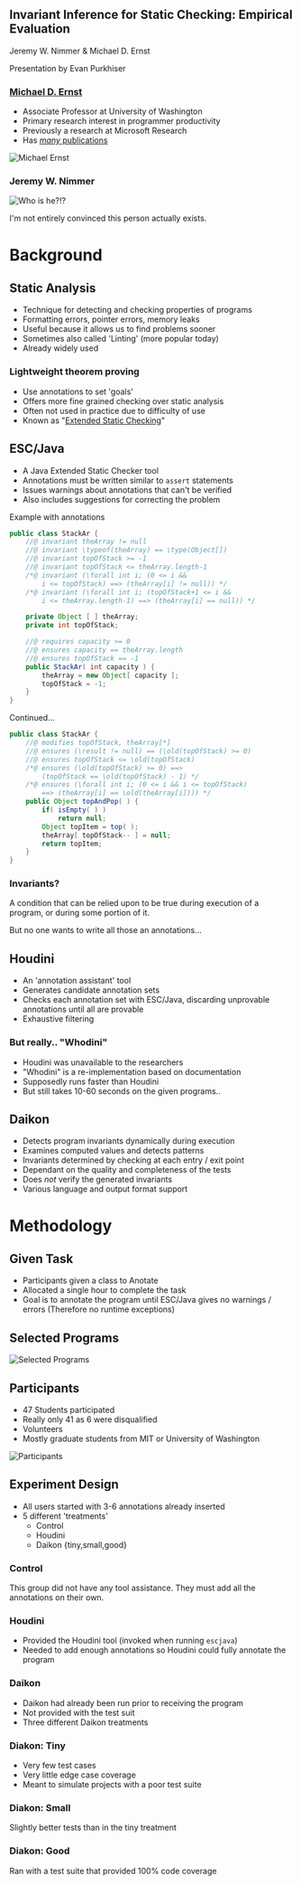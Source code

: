 ## Invariant Inference for Static Checking: Empirical Evaluation

Jeremy W. Nimmer & Michael D. Ernst

Presentation by Evan Purkhiser


### [Michael D. Ernst](http://homes.cs.washington.edu/~mernst/)

 * Associate Professor at University of Washington
 * Primary research interest in programmer productivity
 * Previously a research at Microsoft Research
 * Has [_many_ publications](http://homes.cs.washington.edu/~mernst/pubs/)


![Michael Ernst](http://homes.cs.washington.edu/~mernst/images/mernst-headshot.jpg)


### Jeremy W. Nimmer

![Who is he?!?](http://buildingmarkets.org/blogs/wp-content/blogs.dir/1/files/2010/04/mystman.jpg)

I'm not entirely convinced this person actually exists.


# Background


## Static Analysis

 * Technique for detecting and checking properties of programs
 * Formatting errors, pointer errors, memory leaks
 * Useful because it allows us to find problems sooner
 * Sometimes also called 'Linting' (more popular today)
 * Already widely used


### Lightweight theorem proving

 * Use annotations to set 'goals'
 * Offers more fine grained checking over static analysis
 * Often not used in practice due to difficulty of use
 * Known as "[Extended Static Checking](http://en.wikipedia.org/wiki/Extended_static_checkin)"


## ESC/Java

 * A Java Extended Static Checker tool
 * Annotations must be written similar to `assert` statements
 * Issues warnings about annotations that can't be verified
 * Also includes suggestions for correcting the problem


Example with annotations

```java
public class StackAr {
	//@ invariant theArray != null
	//@ invariant \typeof(theArray) == \type(Object[])
	//@ invariant topOfStack >= -1
	//@ invariant topOfStack <= theArray.length-1
	/*@ invariant (\forall int i; (0 <= i &&
		i <= topOfStack) ==> (theArray[i] != null)) */
	/*@ invariant (\forall int i; (topOfStack+1 <= i &&
		i <= theArray.length-1) ==> (theArray[i] == null)) */

	private Object [ ] theArray;
	private int topOfStack;

	//@ requires capacity >= 0
	//@ ensures capacity == theArray.length
	//@ ensures topOfStack == -1
	public StackAr( int capacity ) {
		theArray = new Object[ capacity ];
		topOfStack = -1;
	}
}
```


Continued...

```java
public class StackAr {
	//@ modifies topOfStack, theArray[*]
	//@ ensures (\result != null) == (\old(topOfStack) >= 0)
	//@ ensures topOfStack <= \old(topOfStack)
	/*@ ensures (\old(topOfStack) >= 0) ==>
		(topOfStack == \old(topOfStack) - 1) */
	/*@ ensures (\forall int i; (0 <= i && i <= topOfStack)
		==> (theArray[i] == \old(theArray[i]))) */
	public Object topAndPop( ) {
		if( isEmpty( ) )
			return null;
		Object topItem = top( );
		theArray[ topOfStack-- ] = null;
		return topItem;
	}
}
```


### Invariants?

A condition that can be relied upon to be true during execution of a program, or
during some portion of it.


But no one wants to write all those an annotations...


## Houdini

 * An 'annotation assistant' tool
 * Generates candidate annotation sets
 * Checks each annotation set with ESC/Java, discarding unprovable annotations
   until all are provable
 * Exhaustive filtering


### But really.. "Whodini"

 * Houdini was unavailable to the researchers
 * "Whodini" is a re-implementation based on documentation
 * Supposedly runs faster than Houdini
 * But still takes 10-60 seconds on the given programs..


## Daikon

 * Detects program invariants dynamically during execution
 * Examines computed values and detects patterns
 * Invariants determined by checking at each entry / exit point
 * Dependant on the quality and completeness of the tests
 * Does _not_ verify the generated invariants
 * Various language and output format support


# Methodology


## Given Task

 * Participants given a class to Anotate
 * Allocated a single hour to complete the task
 * Goal is to annotate the program until ESC/Java gives no warnings / errors (Therefore no runtime exceptions)


## Selected Programs

 ![Selected Programs](selected-programs.svg)


## Participants

 * 47 Students participated
 * Really only 41 as 6 were disqualified
 * Volunteers
 * Mostly graduate students from MIT or University of Washington


 ![Participants](participants.svg)


## Experiment Design

 * All users started with 3-6 annotations already inserted
 * 5 different 'treatments'
   * Control
   * Houdini
   * Daikon {tiny,small,good}


### Control

This group did not have any tool assistance. They must add all the annotations on their own.


### Houdini

 * Provided the Houdini tool (invoked when running `escjava`)
 * Needed to add enough annotations so Houdini could fully annotate the program


### Daikon

 * Daikon had already been run prior to receiving the program
 * Not provided with the test suit
 * Three different Daikon treatments


### Diakon: Tiny

 * Very few test cases
 * Very little edge case coverage
 * Meant to simulate projects with a poor test suite


### Diakon: Small

Slightly better tests than in the tiny treatment


### Diakon: Good

Ran with a test suite that provided 100% code coverage
